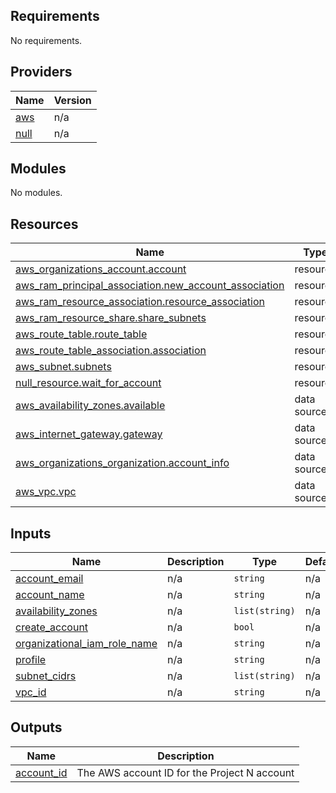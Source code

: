 ## Requirements

No requirements.

## Providers

| Name | Version |
|------|---------|
| <a name="provider_aws"></a> [aws](#provider\_aws) | n/a |
| <a name="provider_null"></a> [null](#provider\_null) | n/a |

## Modules

No modules.

## Resources

| Name | Type |
|------|------|
| [aws_organizations_account.account](https://registry.terraform.io/providers/hashicorp/aws/latest/docs/resources/organizations_account) | resource |
| [aws_ram_principal_association.new_account_association](https://registry.terraform.io/providers/hashicorp/aws/latest/docs/resources/ram_principal_association) | resource |
| [aws_ram_resource_association.resource_association](https://registry.terraform.io/providers/hashicorp/aws/latest/docs/resources/ram_resource_association) | resource |
| [aws_ram_resource_share.share_subnets](https://registry.terraform.io/providers/hashicorp/aws/latest/docs/resources/ram_resource_share) | resource |
| [aws_route_table.route_table](https://registry.terraform.io/providers/hashicorp/aws/latest/docs/resources/route_table) | resource |
| [aws_route_table_association.association](https://registry.terraform.io/providers/hashicorp/aws/latest/docs/resources/route_table_association) | resource |
| [aws_subnet.subnets](https://registry.terraform.io/providers/hashicorp/aws/latest/docs/resources/subnet) | resource |
| [null_resource.wait_for_account](https://registry.terraform.io/providers/hashicorp/null/latest/docs/resources/resource) | resource |
| [aws_availability_zones.available](https://registry.terraform.io/providers/hashicorp/aws/latest/docs/data-sources/availability_zones) | data source |
| [aws_internet_gateway.gateway](https://registry.terraform.io/providers/hashicorp/aws/latest/docs/data-sources/internet_gateway) | data source |
| [aws_organizations_organization.account_info](https://registry.terraform.io/providers/hashicorp/aws/latest/docs/data-sources/organizations_organization) | data source |
| [aws_vpc.vpc](https://registry.terraform.io/providers/hashicorp/aws/latest/docs/data-sources/vpc) | data source |

## Inputs

| Name | Description | Type | Default | Required |
|------|-------------|------|---------|:--------:|
| <a name="input_account_email"></a> [account\_email](#input\_account\_email) | n/a | `string` | n/a | yes |
| <a name="input_account_name"></a> [account\_name](#input\_account\_name) | n/a | `string` | n/a | yes |
| <a name="input_availability_zones"></a> [availability\_zones](#input\_availability\_zones) | n/a | `list(string)` | n/a | yes |
| <a name="input_create_account"></a> [create\_account](#input\_create\_account) | n/a | `bool` | n/a | yes |
| <a name="input_organizational_iam_role_name"></a> [organizational\_iam\_role\_name](#input\_organizational\_iam\_role\_name) | n/a | `string` | n/a | yes |
| <a name="input_profile"></a> [profile](#input\_profile) | n/a | `string` | n/a | yes |
| <a name="input_subnet_cidrs"></a> [subnet\_cidrs](#input\_subnet\_cidrs) | n/a | `list(string)` | n/a | yes |
| <a name="input_vpc_id"></a> [vpc\_id](#input\_vpc\_id) | n/a | `string` | n/a | yes |

## Outputs

| Name | Description |
|------|-------------|
| <a name="output_account_id"></a> [account\_id](#output\_account\_id) | The AWS account ID for the Project N account |

